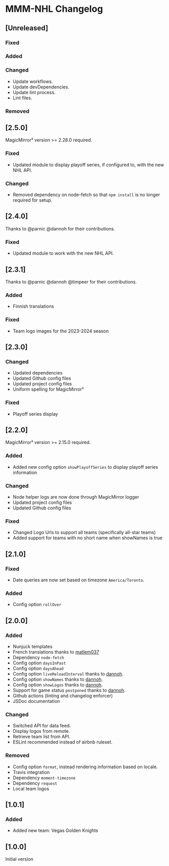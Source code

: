 # MMM-NHL Changelog

## [Unreleased]

### Fixed

### Added

### Changed

- Update workflows.
- Update devDependencies.
- Update lint process.
- Lint files.

### Removed

## [2.5.0]

MagicMirror² version >= 2.28.0 required.

### Fixed

- Updated module to display playoff series, if configured to, with the new NHL API.

### Changed

- Removed dependency on node-fetch so that `npm install` is no longer required for setup.

## [2.4.0]

Thanks to @parnic @dannoh for their contributions.

### Fixed

- Updated module to work with the new NHL API.

## [2.3.1]

Thanks to @parnic @dannoh @timpeer for their contributions.

### Added

- Finnish translations

### Fixed

- Team logo images for the 2023-2024 season

## [2.3.0]

### Changed

- Updated dependencies
- Updated Github config files
- Updated project config files
- Uniform spelling for MagicMirror²

### Fixed

- Playoff series display

## [2.2.0]

MagicMirror² version >= 2.15.0 required.

### Added

- Added new config option `showPlayoffSeries` to display playoff series information

### Changed

- Node helper logs are now done through MagicMirror logger
- Updated project config files
- Updated Github config files

### Fixed

- Changed Logo Urls to support all teams (specifically all-star teams)
- Added support for teams with no short name when showNames is true

## [2.1.0]

### Fixed

- Date queries are now set based on timezone `America/Toronto`.

### Added

- Config option `rollOver`

## [2.0.0]

### Added

- Nunjuck templates
- French translations thanks to [matlem037](https://github.com/matlem037)
- Dependency `node-fetch`
- Config option `daysInPast`
- Config option `daysAhead`
- Config option `liveReloadInterval` thanks to [dannoh](https://github.com/dannoh).
- Config option `showNames` thanks to [dannoh](https://github.com/dannoh).
- Config option `showLogos` thanks to [dannoh](https://github.com/dannoh).
- Support for game status `postponed` thanks to [dannoh](https://github.com/dannoh).
- Github actions (linting and changelog enforcer)
- JSDoc documentation

### Changed

- Switched API for data feed.
- Display logos from remote.
- Retrieve team list from API.
- ESLint recommended instead of airbnb ruleset.

### Removed

- Config option `format`, instead rendering information based on locale.
- Travis integration
- Dependency `moment-timezone`
- Dependency `request`
- Local team logos

## [1.0.1]

### Added

- Added new team: Vegas Golden Knights

## [1.0.0]

Initial version
